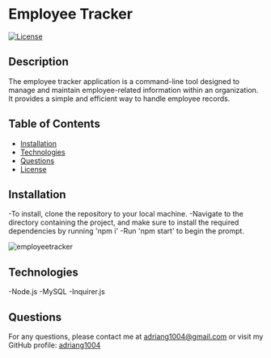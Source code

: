 # Employee Tracker
[![License](https://img.shields.io/badge/License-MIT-yellow.svg)](https://opensource.org/licenses/MIT)

## Description
The employee tracker application is a command-line tool designed to manage and maintain employee-related information within an organization. It provides a simple and efficient way to handle employee records.

## Table of Contents
- [Installation](#installation)
- [Technologies](#technologies)
- [Questions](#questions)
- [License](#license)

## Installation
-To install, clone the repository to your local machine. 
-Navigate to the directory containing the project, and make sure to install the required dependencies by running 'npm i'
-Run 'npm start' to begin the prompt.

![employeetracker](https://github.com/adriang1004/Employee-Tracker/assets/144719329/363aac10-c8e7-44d6-96d5-86f9b6b5d3c2)

## Technologies
-Node.js
-MySQL
-Inquirer.js

## Questions
For any questions, please contact me at [adriang1004@gmail.com](mailto:adriang1004@gmail.com) or visit my GitHub profile: [adriang1004](https://github.com/adriang1004/)
